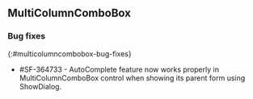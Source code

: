 ## MultiColumnComboBox

### Bug fixes
{:#multicolumncombobox-bug-fixes}

* \#SF-364733 - AutoComplete feature now works properly in MultiColumnComboBox control when showing its parent form using ShowDialog.
